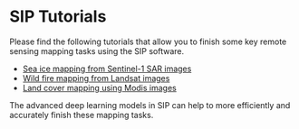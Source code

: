 
# SIP Tutorials

Please find the following tutorials that allow you to finish some key remote sensing mapping tasks using the SIP software. 

* [Sea ice mapping from Sentinel-1 SAR images](./sentinel1_sea_ice_tutorial.md)
* [Wild fire mapping from Landsat images](./ba_landsat8_tutorial.md)
* [Land cover mapping using Modis images](./lc_modis_tutorial.md)


The advanced deep learning models in SIP can help to more efficiently and accurately finish these mapping tasks. 

